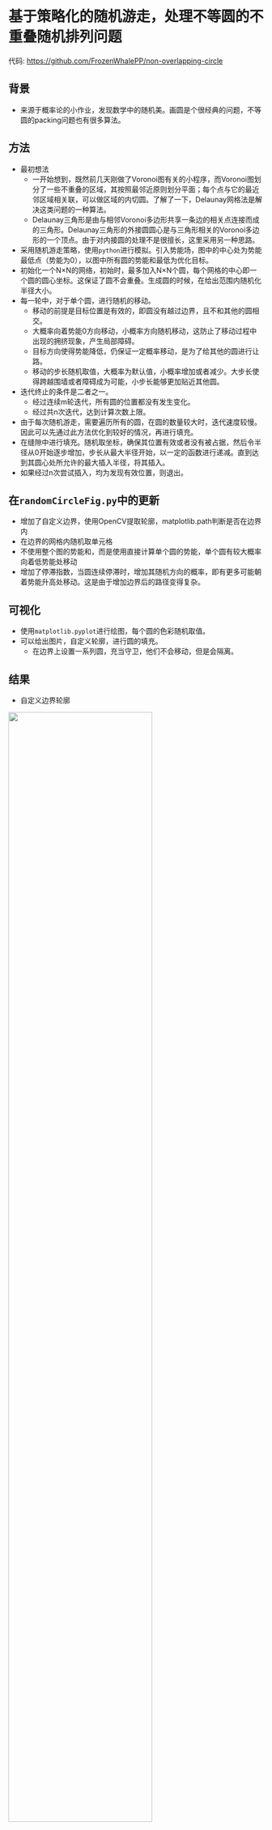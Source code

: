 # 基于策略化的随机游走，处理不等圆的不重叠随机排列问题
代码: https://github.com/FrozenWhalePP/non-overlapping-circle

## 背景

- 来源于概率论的小作业，发现数学中的随机美。画圆是个很经典的问题，不等圆的packing问题也有很多算法。
## 方法

- 最初想法 
    - 一开始想到，既然前几天刚做了Voronoi图有关的小程序，而Voronoi图划分了一些不重叠的区域，其按照最邻近原则划分平面；每个点与它的最近邻区域相关联，可以做区域的内切圆。了解了一下，Delaunay网格法是解决这类问题的一种算法。
    - Delaunay三角形是由与相邻Voronoi多边形共享一条边的相关点连接而成的三角形。Delaunay三角形的外接圆圆心是与三角形相关的Voronoi多边形的一个顶点。由于对内接圆的处理不是很擅长，这里采用另一种思路。
- 采用随机游走策略，使用`python`进行模拟。引入势能场，图中的中心处为势能最低点（势能为0），以图中所有圆的势能和最低为优化目标。
- 初始化一个N×N的网络，初始时，最多加入N×N个圆，每个网格的中心即一个圆的圆心坐标。这保证了圆不会重叠。生成圆的时候，在给出范围内随机化半径大小。
- 每一轮中，对于单个圆，进行随机的移动。
    - 移动的前提是目标位置是有效的，即圆没有越过边界，且不和其他的圆相交。
    - 大概率向着势能0方向移动，小概率方向随机移动，这防止了移动过程中出现的拥挤现象，产生局部障碍。
    - 目标方向使得势能降低，仍保证一定概率移动，是为了给其他的圆进行让路。
    - 移动的步长随机取值，大概率为默认值，小概率增加或者减少。大步长使得跨越围墙或者障碍成为可能，小步长能够更加贴近其他圆。
- 迭代终止的条件是二者之一。
    - 经过连续m轮迭代，所有圆的位置都没有发生变化。
    - 经过共n次迭代，达到计算次数上限。
- 由于每次随机游走，需要遍历所有的圆，在圆的数量较大时，迭代速度较慢。因此可以先通过此方法优化到较好的情况，再进行填充。
- 在缝隙中进行填充。随机取坐标，确保其位置有效或者没有被占据，然后令半径从0开始逐步增加，步长从最大半径开始，以一定的函数进行递减。直到达到其圆心处所允许的最大插入半径，将其插入。
- 如果经过n次尝试插入，均为发现有效位置，则退出。

## 在`randomCircleFig.py`中的更新
- 增加了自定义边界，使用OpenCV提取轮廓，matplotlib.path判断是否在边界内
- 在边界的网格内随机取单元格
- 不使用整个图的势能和，而是使用直接计算单个圆的势能，单个圆有较大概率向着低势能处移动
- 增加了停滞指数，当圆连续停滞时，增加其随机方向的概率，即有更多可能朝着势能升高处移动。这是由于增加边界后的路径变得复杂。

## 可视化

- 使用`matplotlib.pyplot`进行绘图，每个圆的色彩随机取值。
- 可以给出图片，自定义轮廓，进行圆的填充。
    - 在边界上设置一系列圆，充当守卫，他们不会移动，但是会隔离。    
## 结果

- 自定义边界轮廓

<img src="https://frozenwhale.oss-cn-beijing.aliyuncs.com/img/final2.png" width=75%/>


- 没有插入填充时候的样例。

<img src="https://frozenwhale.oss-cn-beijing.aliyuncs.com/img/25.png" width="75%"/>

- 进行插入填充的样例

<img src="https://frozenwhale.oss-cn-beijing.aliyuncs.com/img/final.png" width="75%"/>



